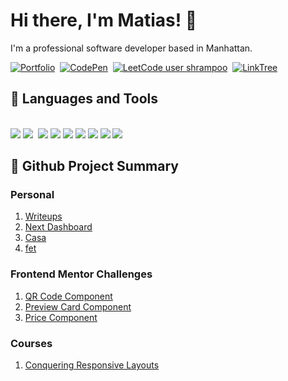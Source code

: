 <!-- Inspired by: https://github.com/YuriDevAT — thank you! -->
# Hi there, I'm Matias! 👋
I'm a professional software developer based in Manhattan.

<a href="https://matiaslagoevia.com/"><img src="https://img.shields.io/badge/PORTFOLIO-CC6699?style=for-the-badge&logoColor=white" alt="Portfolio" /></a>&nbsp;
<a href="https://codepen.io/matiaslagoevia"><img src="https://img.shields.io/badge/Codepen-000000?style=for-the-badge&logo=codepen&logoColor=white" alt="CodePen" /></a>&nbsp;
[![LeetCode user shrampoo](https://img.shields.io/badge/dynamic/json?style=for-the-badge&labelColor=black&color=%23ffa116&label=Rating&query=ratingQuantile&url=https%3A%2F%2Fbadge.xyli.tech/%2Fapi%2Fusers%2Fshrampoo&logo=leetcode&logoColor=yellow)](https://leetcode.com/shrampoo/)&nbsp;
<a href="https://linktr.ee/matiaslagoevia"><img src="https://img.shields.io/badge/linktree-1de9b6?style=for-the-badge&logo=linktree&logoColor=white" alt="LinkTree" /></a>&nbsp;
  
## 💼 Languages and Tools

<br />
<div>
  <img src="https://img.shields.io/badge/-javascript-F7DF1E?&style=for-the-badge&logo=javascript&logoColor=black" />
  <img src="https://img.shields.io/badge/-ReactJS-grey?&style=for-the-badge&logo=react&logoColor=61DAFB" />
  <img scr="https://img.shields.io/badge/Next-black?style=for-the-badge&logo=next.js&logoColor=white" />
  <img src="https://img.shields.io/badge/HTML5-E34F26?style=for-the-badge&logo=html5&logoColor=white" />
  <img src="https://img.shields.io/badge/-css3-1572B6?&style=for-the-badge&logo=css3&logoColor=white" />
  <img src="https://img.shields.io/badge/Tailwind-38B2AC?style=for-the-badge&logo=tailwind-css&logoColor=white" />
  <img src="https://img.shields.io/badge/-VSCode-007ACC?&style=for-the-badge&logo=visual-studio-code&logoColor=white" />
  <img src="https://img.shields.io/badge/-Git-F05032?&style=for-the-badge&logo=git&logoColor=white" /> 
  <img src="https://img.shields.io/badge/github-%23121011.svg?style=for-the-badge&logo=github&logoColor=white" />
  <img src="https://img.shields.io/badge/figma-%23F24E1E.svg?style=for-the-badge&logo=figma&logoColor=white" />
  <!-- TODO: add others too: Java, etc. with: https://github.com/progfay/shields-with-icon/blob/master/README.md-->
</div>

## 📍 Github Project Summary
### Personal
1. [Writeups](https://github.com/matiaslagoevia/writeups)
2. [Next Dashboard](https://github.com/matiaslagoevia/next-dashboard)
3. [Casa](https://github.com/matiaslagoevia/casa)
4. [fet](https://github.com/matiaslagoevia/fet)

### Frontend Mentor Challenges
1. [QR Code Component](https://github.com/matiaslagoevia/qr-code-component)
2. [Preview Card Component](https://github.com/matiaslagoevia/preview-card-component)
3. [Price Component](https://github.com/matiaslagoevia/price-component)

### Courses
1. [Conquering Responsive Layouts](https://github.com/matiaslagoevia/responsive-layouts)

<!--
**matiaslagoevia/matiaslagoevia** is a ✨ _special_ ✨ repository because its `README.md` (this file) appears on your GitHub profile.

Here are some ideas to get you started:

- 🔭 I’m currently working on ...
- 🌱 I’m currently learning ...
- 👯 I’m looking to collaborate on ...
- 🤔 I’m looking for help with ...
- 💬 Ask me about ...
- 📫 How to reach me: ...
- 😄 Pronouns: ...
- ⚡ Fun fact: ...
-->
